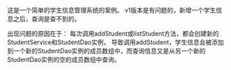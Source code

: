 这是一个简单的学生信息管理系统的案例。
v1版本是有问题的，新增一个学生信息之后，查询是查不到的。

出现问题的原因在于：
每次调用addStudent或listStudent方法，都会创建新的StudentService和StudentDao实例，
导致调用addStudent，学生信息会被添加到一个新的StudentDao实例的成员数组中，而查询信息又是从另一个新的StudentDao实例的空的成员数组中查询。